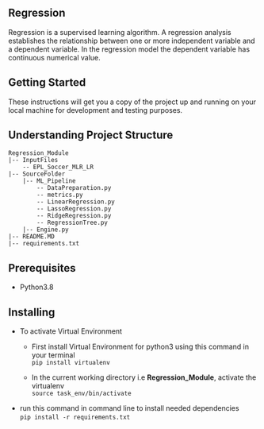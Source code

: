 ## Regression
Regression is a supervised learning algorithm. 
A regression analysis establishes the relationship between one or more independent variable and a dependent variable.
In the regression model the dependent variable has continuous numerical value.


## Getting Started
These instructions will get you a copy of the project up and running on your local machine for development and testing purposes. 


## Understanding Project Structure
```
Regression_Module
|-- InputFiles
    -- EPL_Soccer_MLR_LR
|-- SourceFolder
    |-- ML_Pipeline
        -- DataPreparation.py
        -- metrics.py
        -- LinearRegression.py
        -- LassoRegression.py
        -- RidgeRegression.py
        -- RegressionTree.py
    |-- Engine.py
|-- README.MD
|-- requirements.txt
```

## Prerequisites
* Python3.8


## Installing
* To activate Virtual Environment
    * First install Virtual Environment for python3 using this command in your terminal\
           `pip install virtualenv`
        
    * In the current working directory i.e **Regression_Module**, activate the virtualenv\
            `source task_env/bin/activate`
* run this command in command line to install needed dependencies\
     `pip install -r requirements.txt`
     

    